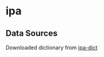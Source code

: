 # ipa
## Data Sources
Downloaded dictionary from [ipa-dict](https://github.com/open-dict-data/ipa-dict)
